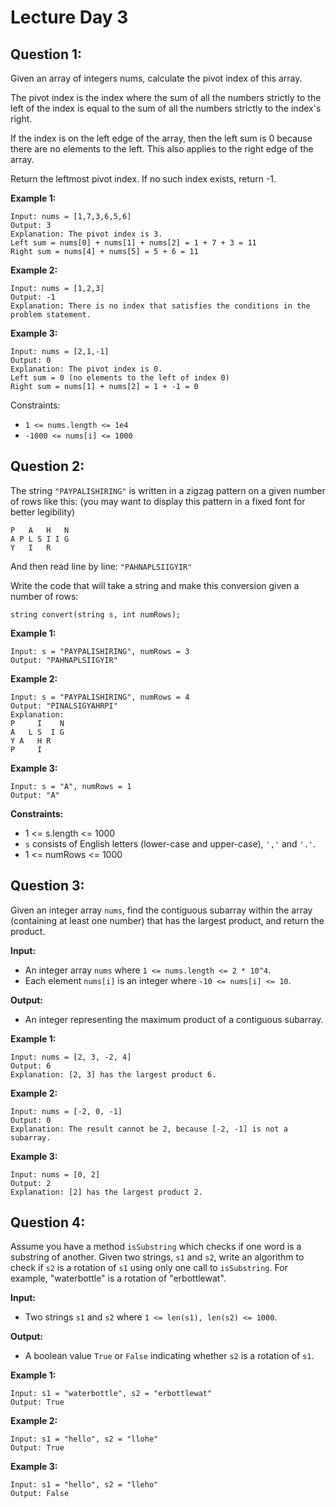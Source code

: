 # Lecture Day 3

## Question 1: 
Given an array of integers nums, calculate the pivot index of this array.

The pivot index is the index where the sum of all the numbers strictly to the left of the index is equal to the sum of all the numbers strictly to the index's right.

If the index is on the left edge of the array, then the left sum is 0 because there are no elements to the left. This also applies to the right edge of the array.

Return the leftmost pivot index. If no such index exists, return -1.

**Example 1:**
```
Input: nums = [1,7,3,6,5,6]
Output: 3
Explanation: The pivot index is 3.
Left sum = nums[0] + nums[1] + nums[2] = 1 + 7 + 3 = 11
Right sum = nums[4] + nums[5] = 5 + 6 = 11
```
**Example 2:**
```
Input: nums = [1,2,3]
Output: -1
Explanation: There is no index that satisfies the conditions in the problem statement.
```
**Example 3:**
```
Input: nums = [2,1,-1]
Output: 0
Explanation: The pivot index is 0.
Left sum = 0 (no elements to the left of index 0)
Right sum = nums[1] + nums[2] = 1 + -1 = 0
```
Constraints:

- `1 <= nums.length <= 1e4`
- `-1000 <= nums[i] <= 1000`


<!-- ## Solution

**Intuition and Approach:**

The problem is to find the pivot index of an array where the sum of the elements to the left of the pivot is equal to the sum of the elements to the right of the pivot.

**1. Brute Force Approach (`bruteForce_pivotIndex`):**

   - **Intuition:** For each index, calculate the sum of elements on the left and the sum of elements on the right. If they are equal, that index is the pivot.
   - **Approach:**
      ```
      FUNCTION bruteForce_pivotIndex(nums)
         n = LENGTH(nums)
         
         FOR i FROM 0 TO n-1
            leftSum = 0
            rightSum = 0
            
            // Calculate left sum
            FOR j FROM 0 TO i-1
               leftSum = leftSum + nums[j]
            
            // Calculate right sum
            FOR j FROM i+1 TO n-1
               rightSum = rightSum + nums[j]
            
            // Check if left sum is equal to right sum
            IF leftSum == rightSum
               RETURN i
         END FOR
         
         RETURN -1  // Return -1 if no pivot index is found
      END FUNCTION
      ```

**2. Optimal Solution (`optimal_pivotIndex`):**

   - **Intuition:** Calculate the total sum of the array first. Then, iterate through the array while maintaining the sum of elements on the right and left. Adjust these sums dynamically to find the pivot index without recalculating sums repeatedly.
   - **Approach:**
      ```
      FUNCTION optimal_pivotIndex(nums)
         leftSum = 0
         totalSum = SUM of all elements in nums
         
         FOR i FROM 0 TO LENGTH(nums)-1
            totalSum = totalSum - nums[i]  // Adjust right sum
            IF leftSum == totalSum
               RETURN i
            leftSum = leftSum + nums[i]  // Adjust left sum
         END FOR
         
         RETURN -1  // Return -1 if no pivot index is found
      END FUNCTION
      ```

**Key Differences and Considerations:**

- **Time Complexity:**
   - Brute Force: `O(n^2)` due to the nested loops for calculating sums.
   - Optimal: `O(n)` because we only traverse the array twice (once to calculate the total sum and once to find the pivot index).

- **Space Complexity:**
   - Both approaches use `O(1)` extra space, as they only require a few variables.

**Choosing the Right Approach:**

- For small arrays, the brute force approach might be acceptable.
- For larger datasets, the optimal approach is significantly more efficient.
 -->

## Question 2:
The string `"PAYPALISHIRING"` is written in a zigzag pattern on a given number of rows like this: (you may want to display this pattern in a fixed font for better legibility)
```
P   A   H   N
A P L S I I G
Y   I   R
```
And then read line by line: `"PAHNAPLSIIGYIR"`

Write the code that will take a string and make this conversion given a number of rows:

    string convert(string s, int numRows); 

**Example 1:**
```
Input: s = "PAYPALISHIRING", numRows = 3
Output: "PAHNAPLSIIGYIR"
```
**Example 2:**
```
Input: s = "PAYPALISHIRING", numRows = 4
Output: "PINALSIGYAHRPI"
Explanation:
P     I    N
A   L S  I G
Y A   H R
P     I
```
**Example 3:**
```
Input: s = "A", numRows = 1
Output: "A"
```

**Constraints:**

- 1 <= s.length <= 1000
- `s` consists of English letters (lower-case and upper-case), `','` and `'.'`.
- 1 <= numRows <= 1000

<!-- ## Solution

**Intuition and Approach:**

The problem involves converting a given string into a zigzag pattern on a given number of rows and then reading the characters row-by-row. This pattern forms a diagonal wave, and we need to simulate this in code.

**Approach:**

1. **Initialize Conditions:**
   - If the number of rows is 1, the zigzag conversion is the same as the original string.

2. **Setup the Difference Variables:**
   - Calculate `diff1` as `(numRows + (numRows - 2))`, which will help in identifying the zigzag pattern intervals.
   - Initialize `diff2` to 0, which will be updated in each row iteration.

3. **Loop Through Rows:**
   - For each row, toggle between two differences (`diff1` and `diff2`) to simulate the zigzag pattern. Use a boolean `turn` to alternate between adding `diff1` and `diff2` to the current index `col`.

4. **Update Differences for Each Row:**
   - Decrease `diff1` by 2 and increase `diff2` by 2 after processing each row to adjust for the next row's interval in the zigzag pattern.

**Pseudo Code:**

```
FUNCTION convert(s, numRows)
    IF numRows == 1
        RETURN s

    DECLARE zigzag as empty string
    DECLARE length = size of s
    DECLARE diff1 = (numRows + (numRows - 2))
    DECLARE diff2 = 0

    FOR row FROM 0 TO numRows - 1
        DECLARE turn = true
        DECLARE col = row

        WHILE col < length
            zigzag = zigzag + s[col]

            IF turn
                col = col + (IF diff1 == 0 THEN diff2 ELSE diff1)
                turn = false
            ELSE
                col = col + (IF diff2 == 0 THEN diff1 ELSE diff2)
                turn = true

        diff1 = diff1 - 2
        diff2 = diff2 + 2

    RETURN zigzag
END FUNCTION

MAIN
    DECLARE str = "PAYPALISHIRING"
    DECLARE numRows = 3
    DECLARE result = convert(str, numRows)
    PRINT str + " of zigzag conversion " + result  // Output: "PAHNAPLSIIGYIR"
END MAIN
```

### Explanation of Example:

For `str = "PAYPALISHIRING"` and `numRows = 3`:

- The zigzag pattern is:
  ```
  P   A   H   N
  A P L S I I G
  Y   I   R
  ```

- Reading row-by-row gives: `"PAHNAPLSIIGYIR"`.
 -->

## Question 3:

Given an integer array `nums`, find the contiguous subarray within the array (containing at least one number) that has the largest product, and return the product.

**Input:**
- An integer array `nums` where `1 <= nums.length <= 2 * 10^4`.
- Each element `nums[i]` is an integer where `-10 <= nums[i] <= 10`.

**Output:**
- An integer representing the maximum product of a contiguous subarray.

**Example 1:**
```
Input: nums = [2, 3, -2, 4]
Output: 6
Explanation: [2, 3] has the largest product 6.
```

**Example 2:**
```
Input: nums = [-2, 0, -1]
Output: 0
Explanation: The result cannot be 2, because [-2, -1] is not a subarray.
```

**Example 3:**
```
Input: nums = [0, 2]
Output: 2
Explanation: [2] has the largest product 2.
```

<!-- ## Solution

### Intuition and Approach:

The problem is to find the maximum product subarray in a given array of integers. The solution must handle both positive and negative numbers, which can change the product drastically.

#### Brute Force Approach:

**Intuition:**
- Iterate through the array twice: first from left to right and then from right to left.
- Keep track of the product of elements as you iterate.
- If the product becomes zero, reset it to 1 to handle the case of zero elements in the array.
- Keep track of the maximum product encountered.

**Approach:**
1. Initialize `maxi` to the smallest integer value and `prod` to 1.
2. Traverse the array from left to right, updating the product and maximum product.
3. If the product is zero, reset it to 1.
4. Repeat the process from right to left.
5. Return the maximum product found.

#### Optimal Approach:

**Intuition:**
- Use two passes simultaneously to handle the cases where negative numbers affect the product.
- Track the product from both the left and the right to ensure no subarray is missed.
- Reset the product to 1 if it becomes zero to handle zero elements effectively.

**Approach:**
1. Initialize `maxProd` with the first element of the array.
2. Use two variables, `leftProd` and `rightProd`, initialized to 1, to track the product from the left and the right.
3. Iterate through the array:
    - Update `leftProd` with the product of the current element.
    - Update `rightProd` with the product of the element from the right.
    - Update `maxProd` with the maximum of `leftProd`, `rightProd`, and `maxProd`.
    - Reset `leftProd` and `rightProd` to 1 if they become zero.
4. Return `maxProd`.

### Pseudo Code:

**Brute Force Approach:**
```
FUNCTION bruteForce_maxProduct(nums):
    DECLARE maxi = INT_MIN
    DECLARE prod = 1
    
    FOR num IN nums:
        prod = prod * num
        maxi = MAX(prod, maxi)
        IF prod == 0:
            prod = 1
    
    prod = 1
    
    FOR i FROM size(nums) - 1 TO 0:
        prod = prod * nums[i]
        maxi = MAX(prod, maxi)
        IF prod == 0:
            prod = 1
    
    RETURN maxi
END FUNCTION
```

**Optimal Approach:**
```
FUNCTION optimal_max_product(nums):
    DECLARE maxProd = nums[0]
    DECLARE leftProd = 1
    DECLARE rightProd = 1
    DECLARE n = size(nums) - 1
    
    FOR i FROM 0 TO n:
        IF leftProd == 0:
            leftProd = 1
        IF rightProd == 0:
            rightProd = 1
        
        leftProd = leftProd * nums[i]
        rightProd = rightProd * nums[n - i]
        
        maxProd = MAX(maxProd, MAX(leftProd, rightProd))
    
    RETURN maxProd
END FUNCTION
```
 -->

## Question 4:
Assume you have a method `isSubstring` which checks if one word is a substring of another. Given two strings, `s1` and `s2`, write an algorithm to check if `s2` is a rotation of `s1` using only one call to `isSubstring`. For example, "waterbottle" is a rotation of "erbottlewat".

**Input:**
- Two strings `s1` and `s2` where `1 <= len(s1), len(s2) <= 1000`.

**Output:**
- A boolean value `True` or `False` indicating whether `s2` is a rotation of `s1`.

**Example 1:**
```
Input: s1 = "waterbottle", s2 = "erbottlewat"
Output: True
```

**Example 2:**
```
Input: s1 = "hello", s2 = "llohe"
Output: True
```

**Example 3:**
```
Input: s1 = "hello", s2 = "lleho"
Output: False
```

<!-- ## Solution

### Intuition and Approach:

#### Brute Force Approach:

**Intuition:**
To determine if one string is a rotation of another, the brute force method involves checking all possible rotations of the first string to see if any of them match the second string. This involves iterating through all possible starting points of the first string and comparing characters in a cyclic manner.

**Approach:**
1. Check if the lengths of the two strings are equal. If not, return `false`.
2. Iterate over each character in the first string as the starting point.
3. For each starting point, compare the characters of the first string (in a cyclic manner) with the characters of the second string.
4. If a match is found, return `true`.
5. If no match is found after all rotations, return `false`.

**Pseudo Code:**
```
FUNCTION isRotationBruteForce(s1, s2):
    IF size(s1) != size(s2):
        RETURN false
    
    n = size(s1)
    
    FOR i FROM 0 TO n-1:
        isRotation = true
        
        FOR j FROM 0 TO n-1:
            IF s1[(i + j) % n] != s2[j]:
                isRotation = false
                BREAK
        
        IF isRotation:
            RETURN true
    
    RETURN false
END FUNCTION
```

#### Optimal Approach:

**Intuition:**
An optimized approach leverages the fact that if `s2` is a rotation of `s1`, then `s2` will always be a substring of `s1 + s1`. By doubling `s1` and checking if `s2` is a substring of this doubled string, we can efficiently determine if `s2` is a rotation of `s1`.

**Approach:**
1. Check if the lengths of the two strings are equal. If not, return `false`.
2. Concatenate `s1` with itself to form a new string `s1s1`.
3. Check if `s2` is a substring of `s1s1`.
4. If it is, return `true`. Otherwise, return `false`.

**Pseudo Code:**
```
FUNCTION isSubstring(str1, str2):
    RETURN find(str1, str2) != -1
END FUNCTION

FUNCTION isRotationOptimal(s1, s2):
    IF size(s1) != size(s2):
        RETURN false
    
    s1s1 = s1 + s1
    RETURN isSubstring(s1s1, s2)
END FUNCTION
``` -->
